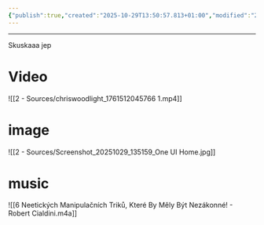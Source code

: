 ```yaml
---
{"publish":true,"created":"2025-10-29T13:50:57.813+01:00","modified":"2025-10-29T13:54:32.973+01:00","cssclasses":""}
---
```


---

Skuskaaa jep
# Video
![[2 - Sources/chriswoodlight_1761512045766 1.mp4]]
# image
![[2 - Sources/Screenshot_20251029_135159_One UI Home.jpg]]

# music
![[6 Neetických Manipulačních Triků, Které By Měly Být Nezákonné! - Robert Cialdini.m4a]]